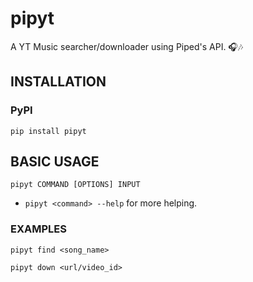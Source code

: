 # pipyt

A YT Music searcher/downloader using Piped's API. 🎧🎶

## INSTALLATION

### PyPI

`pip install pipyt`

## BASIC USAGE

```
pipyt COMMAND [OPTIONS] INPUT
```

* `pipyt <command> --help` for more helping.

### EXAMPLES

`pipyt find <song_name>`

`pipyt down <url/video_id>`
